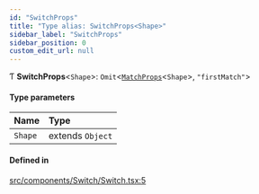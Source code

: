 ```yaml
---
id: "SwitchProps"
title: "Type alias: SwitchProps<Shape>"
sidebar_label: "SwitchProps"
sidebar_position: 0
custom_edit_url: null
---
```


Ƭ **SwitchProps**<`Shape`\>: `Omit`<[`MatchProps`](../interfaces/MatchProps)<`Shape`\>, ``"firstMatch"``\>

#### Type parameters

| Name | Type |
| :------ | :------ |
| `Shape` | extends `Object` |

#### Defined in

[src/components/Switch/Switch.tsx:5](https://github.com/ythecombinator/react-matchez/blob/b285763/src/components/Switch/Switch.tsx#L5)
